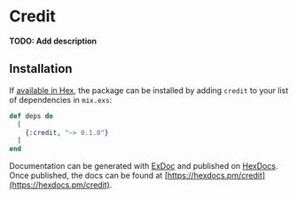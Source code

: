 # Credit

**TODO: Add description**

## Installation

If [available in Hex](https://hex.pm/docs/publish), the package can be installed
by adding `credit` to your list of dependencies in `mix.exs`:

```elixir
def deps do
  [
    {:credit, "~> 0.1.0"}
  ]
end
```

Documentation can be generated with [ExDoc](https://github.com/elixir-lang/ex_doc)
and published on [HexDocs](https://hexdocs.pm). Once published, the docs can
be found at [https://hexdocs.pm/credit](https://hexdocs.pm/credit).

